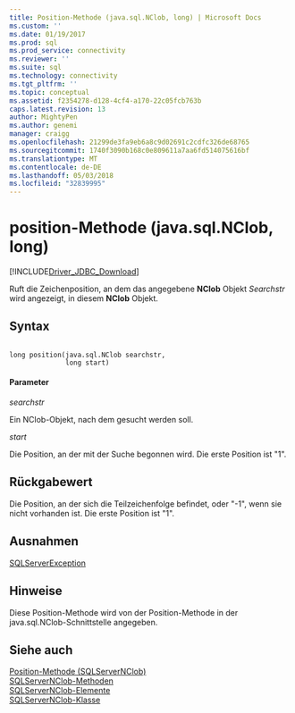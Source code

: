 ```yaml
---
title: Position-Methode (java.sql.NClob, long) | Microsoft Docs
ms.custom: ''
ms.date: 01/19/2017
ms.prod: sql
ms.prod_service: connectivity
ms.reviewer: ''
ms.suite: sql
ms.technology: connectivity
ms.tgt_pltfrm: ''
ms.topic: conceptual
ms.assetid: f2354278-d128-4cf4-a170-22c05fcb763b
caps.latest.revision: 13
author: MightyPen
ms.author: genemi
manager: craigg
ms.openlocfilehash: 21299de3fa9eb6a8c9d02691c2cdfc326de68765
ms.sourcegitcommit: 1740f3090b168c0e809611a7aa6fd514075616bf
ms.translationtype: MT
ms.contentlocale: de-DE
ms.lasthandoff: 05/03/2018
ms.locfileid: "32839995"
---
```

# <a name="position-method-javasqlnclob-long"></a>position-Methode (java.sql.NClob, long)
[!INCLUDE[Driver_JDBC_Download](../../../includes/driver_jdbc_download.md)]

  Ruft die Zeichenposition, an dem das angegebene **NClob** Objekt *Searchstr* wird angezeigt, in diesem **NClob** Objekt.  
  
## <a name="syntax"></a>Syntax  
  
```  
  
long position(java.sql.NClob searchstr,  
              long start)  
```  
  
#### <a name="parameters"></a>Parameter  
 *searchstr*  
  
 Ein NClob-Objekt, nach dem gesucht werden soll.  
  
 *start*  
  
 Die Position, an der mit der Suche begonnen wird. Die erste Position ist "1".  
  
## <a name="return-value"></a>Rückgabewert  
 Die Position, an der sich die Teilzeichenfolge befindet, oder "-1", wenn sie nicht vorhanden ist. Die erste Position ist "1".  
  
## <a name="exceptions"></a>Ausnahmen  
 [SQLServerException](../../../connect/jdbc/reference/sqlserverexception-class.md)  
  
## <a name="remarks"></a>Hinweise  
 Diese Position-Methode wird von der Position-Methode in der java.sql.NClob-Schnittstelle angegeben.  
  
## <a name="see-also"></a>Siehe auch  
 [Position-Methode &#40;SQLServerNClob&#41;](../../../connect/jdbc/reference/position-method-sqlservernclob.md)   
 [SQLServerNClob-Methoden](../../../connect/jdbc/reference/sqlservernclob-methods.md)   
 [SQLServerNClob-Elemente](../../../connect/jdbc/reference/sqlservernclob-members.md)   
 [SQLServerNClob-Klasse](../../../connect/jdbc/reference/sqlservernclob-class.md)  
  
  
